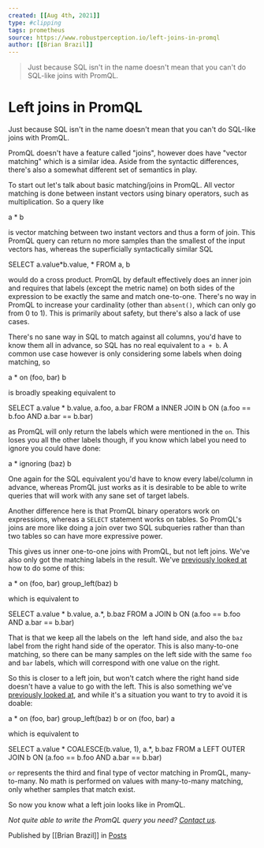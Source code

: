 ```yaml
---
created: [[Aug 4th, 2021]]
type: #clipping
tags: prometheus 
source: https://www.robustperception.io/left-joins-in-promql
author: [[Brian Brazil]] 
---
```

> Just because SQL isn't in the name doesn't mean that you can't do SQL-like joins with PromQL.

# Left joins in PromQL


Just because SQL isn't in the name doesn't mean that you can't do SQL-like joins with PromQL.

PromQL doesn't have a feature called "joins", however does have "vector matching" which is a similar idea. Aside from the syntactic differences, there's also a somewhat different set of semantics in play.

To start out let's talk about basic matching/joins in PromQL. All vector matching is done between instant vectors using binary operators, such as multiplication. So a query like

a \* b

is vector matching between two instant vectors and thus a form of join. This PromQL query can return no more samples than the smallest of the input vectors has, whereas the superficially syntactically similar SQL

SELECT a.value\*b.value, \* FROM a, b

would do a cross product. PromQL by default effectively does an inner join and requires that labels (except the metric name) on both sides of the expression to be exactly the same and match one-to-one. There's no way in PromQL to increase your cardinality (other than `absent()`, which can only go from 0 to 1). This is primarily about safety, but there's also a lack of use cases.

There's no sane way in SQL to match against all columns, you'd have to know them all in advance, so SQL has no real equivalent to `a + b`. A common use case however is only considering some labels when doing matching, so

a \* on (foo, bar) b

is broadly speaking equivalent to

SELECT a.value \* b.value, a.foo, a.bar 
FROM a INNER JOIN b ON (a.foo == b.foo AND a.bar == b.bar)

as PromQL will only return the labels which were mentioned in the `on`. This loses you all the other labels though, if you know which label you need to ignore you could have done:

a \* ignoring (baz) b

One again for the SQL equivalent you'd have to know every label/column in advance, whereas PromQL just works as it is desirable to be able to write queries that will work with any sane set of target labels.

Another difference here is that PromQL binary operators work on expressions, whereas a `SELECT` statement works on tables. So PromQL's joins are more like doing a join over two SQL subqueries rather than than two tables so can have more expressive power.

This gives us inner one-to-one joins with PromQL, but not left joins. We've also only got the matching labels in the result. We've [previously looked at](https://www.robustperception.io/how-to-have-labels-for-machine-roles) how to do some of this:

a \* on (foo, bar) group\_left(baz) b

which is equivalent to

SELECT a.value \* b.value, a.\*, b.baz
FROM a JOIN b ON (a.foo == b.foo AND a.bar == b.bar)

That is that we keep all the labels on the  left hand side, and also the `baz` label from the right hand side of the operator. This is also many-to-one matching, so there can be many samples on the left side with the same `foo` and `bar` labels, which will correspond with one value on the right.

So this is closer to a left join, but won't catch where the right hand side doesn't have a value to go with the left. This is also something we've [previously looked at](https://www.robustperception.io/existential-issues-with-metrics), and while it's a situation you want to try to avoid it is doable:

  a \* on (foo, bar) group\_left(baz) b 
or on (foo, bar)
  a

which is equivalent to

SELECT a.value \* COALESCE(b.value, 1), a.\*, b.baz
FROM a LEFT OUTER JOIN b ON (a.foo == b.foo AND a.bar == b.bar)

`or` represents the third and final type of vector matching in PromQL, many-to-many. No math is performed on values with many-to-many matching, only whether samples that match exist.

So now you know what a left join looks like in PromQL.

_Not quite able to write the PromQL query you need? [Contact us](mailto:prometheus@robustperception.io)._

Published by [[Brian Brazil]] in [Posts](https://www.robustperception.io/category/posts)
